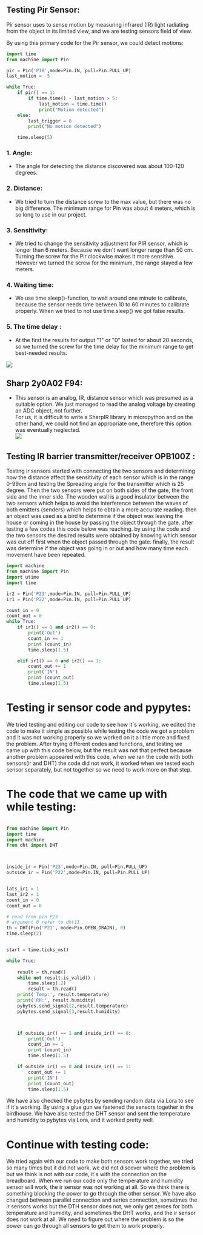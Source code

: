 ## Testing Pir Sensor: 
Pir sensor uses to sense motion by measuring infrared (IR) light radiating from the object in its limited view, and we are testing sensors field of view.

By using this primary code for the Pir sensor, we could detect motions:

```python
import time
from machine import Pin

pir = Pin('P18',mode=Pin.IN, pull=Pin.PULL_UP)
last_motion = -5

while True:
    if pir() == 1:
        if time.time() - last_motion > 5:
            last_motion = time.time()
            print("Motion detected")
    else:
        last_trigger = 0
        print("No motion detected")

    time.sleep(5)
```
### 1. Angle: 
* The angle for detecting the distance discovered was about 100-120 degrees. 

### 2. Distance:
* We tried to turn the distance screw to the max value, but there was no big difference. The minimum range for Pin was about 4 meters, which is so long to use in our project. 

### 3. Sensitivity:
* We tried to change the sensitivity adjustment for PIR sensor, which is longer than 6 meters. Because we don't want longer range than 50 cm. Turning the screw for the Pir clockwise makes it more sensitive. However we turned the screw for the minimum, the range stayed a few meters.

### 4. Waiting time:
* We use time.sleep()-function, to wait around one minute to calibrate, because the sensor needs time between 10 to 60 minutes to calibrate properly. When we tried to not use time.sleep() we got false results.

### 5. The time delay :
* At the first the results for output "1" or "0" lasted for about 20 seconds, so we turned the screw for the time delay for the minimum range to get best-needed results. 

![](/img/s-pir.png)  

## Sharp 2y0A02 F94:   

* This sensor is an analog, IR, distance sensor which was presumed as a suitable option.
We just managed to read the analog voltage by creating an ADC object, not further.  
For us, it is difficult to write a SharpIR library in micropython and on the other hand, we could not find an appropriate one, therefore this option was eventually neglected.  
![](/img/sharp-ir.png) 

## Testing IR barrier transmitter/receiver OPB100Z :

Testing ir sensors started with connecting the two sensors and determining how the distance affect the sensitivity of each sensor which is in the range 0-99cm and testing the Spreading angle for the transmitter which is 25 degree.
Then the two sensors were put on both sides of the gate, the front side and the inner side. The wooden wall is a good insulator between the two sensors which helps to avoid the interference between the waves of both emitters (senders) which helps to obtain a more accurate reading.
then an object was used as a bird to determine if the object was leaving the house or coming in the house by passing the object through the gate. after testing a few codes this code below was reaching.
by using the code and the two sensors the desired results were obtained by knowing which sensor was cut off first when the object passed through the gate.
finally, the result was determine if the object was going in or out and how many time each movement have been repeated.

```python
import machine
from machine import Pin
import utime
import time

ir2 = Pin('P23',mode=Pin.IN, pull=Pin.PULL_UP)
ir1 = Pin('P22',mode=Pin.IN, pull=Pin.PULL_UP)

count_in = 0
count_out = 0
while True:
    if ir1() == 1 and ir2() == 0:
        print('Out')
        count_in += 1
        print (count_in)
        time.sleep(1.5)

    elif ir1() == 0 and ir2() == 1:
        count_out += 1
        print('IN')
        print (count_out)
        time.sleep(1.5)

```

# Testing ir sensor code and pypytes:

We tried testing and editing our code to see how it´s working, we edited the code to make it simple as possible while testing the code we got a problem and it was not working properly so we worked on it a little more and fixed the problem. After trying different codes and functions, and testing we came up with this code below, but the result was not that perfect because another problem appeared with this code, when we ran the code with both sensors(ir and DHT) the code did not work, it worked when we tested each sensor separately, but not together so we need to work more on that step. 

# The code that we came up with while testing:

```python

from machine import Pin
import time
import machine
from dht import DHT



inside_ir = Pin('P23',mode=Pin.IN, pull=Pin.PULL_UP)
outside_ir = Pin('P22',mode=Pin.IN, pull=Pin.PULL_UP)


lats_ir1 = 1
last_ir2 = 1
count_in = 0
count_out = 0

# read from pin P23
# argument 0 refer to dht11
th = DHT(Pin('P21', mode=Pin.OPEN_DRAIN), 0)
time.sleep(2)


start = time.ticks_ms()

while True:
    
    result = th.read()
    while not result.is_valid() :
        time.sleep(.2)
        result = th.read()
    print('Temp:', result.temperature)
    print('RH:', result.humidity)
    pybytes.send_signal(2,result.temperature) 
    pybytes.send_signal(3,result.humidity) 



    if outside_ir() == 1 and inside_ir() == 0:
        print('Out')
        count_in += 1
        print (count_in)
        time.sleep(1.5)

    if outside_ir() == 0 and inside_ir() == 1:
        count_out += 1
        print('IN')
        print (count_out)
        time.sleep(1.5)

```



We have also checked the pybytes by sending random data via Lora to see if it´s working. By using a glue gun we fastened the sensors together in the birdhouse. We have also tested the DHT sensor and sent the temperature and humidity to pybytes via Lora, and it worked pretty well. 

# Continue with testing code:
We tried again with our code to make both sensors work together, we tried so many times but it did not work, we did not discover where the problem is but we think is not with our code, it´s with the connection on the breadboard. When we run our code only the temperature and humidity sensor will work, the ir sensor was not working at all. So we think there is something blocking the power to go through the other sensor. We have also changed between parallel connection and series connection, sometimes the ir sensors works but the DTH sensor does not, we only get zeroes for both temperature and humidity, and sometimes the DHT works, and the ir sensor does not work at all. We need to figure out where the problem is so the power can go through all sensors to get them to work properly.
